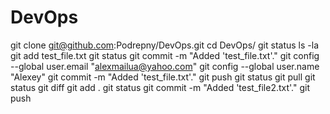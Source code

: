 # DevOps
 git clone git@github.com:Podrepny/DevOps.git
cd DevOps/
git status
ls -la
git add test_file.txt
git status
git commit -m "Added 'test_file.txt'."
git config --global user.email "alexmailua@yahoo.com"
git config --global user.name "Alexey"
git commit -m "Added 'test_file.txt'."
git push
git status
git pull
git status
git diff
git add .
git status
git commit -m "Added 'test_file2.txt'."
git push
